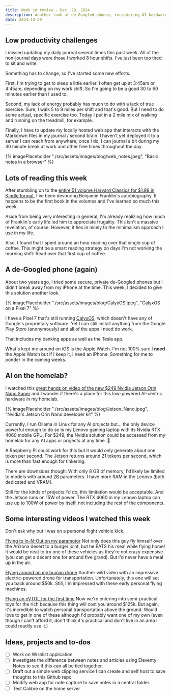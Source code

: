 ```yaml
---
title: Week in review - Dec. 29, 2024
description: Another look at de-Googled phones, considering AI hardware and a 250 year old autobiography
date: 2024-12-29
---
```


## Low productivity challenges

I missed updating my daily journal several times this past week. All of the non-journal days were those I worked 8 hour shifts. I've just been too tired to sit and write.

Something has to change, so I've started some new efforts.

First, I'm trying to get to sleep a little earlier. I often get up at 3:45am or 4:45am, depending on my work shift. So I'm going to be a good 30 to 60 minutes earlier than I used to. 

Second, my lack of energy probably has much to do with a lack of true exercise. Sure, I walk 5 to 8 miles per shift and that's good. But I need to do some actual, specific exercise too. Today I put in a 2 mile mix of walking and running on the treadmill, for example. 

Finally, I have to update my locally hosted web app that interacts with the Markdown files in my journal / second brain. I haven't yet deployed it to a server I can reach from anywhere; once I do, I can journal a bit during my 30 minute break at work and other free times throughout the day.

{% imagePlaceholder "./src/assets/images/blog/web_notes.jpeg", "Basic notes in a browser" %}

## Lots of reading this week

After stumbling on to the [entire 51 volume Harvard Classics for $1.99 in Kindle format](https://www.amazon.com/Complete-Harvard-Classics-Eireann-Press-ebook/dp/B076PKKZ22), I've been devouring Benjamin Franklin's autobiography. It happens to be the first book in the volumes and I've learned so much this week.

Aside from being very interesting in general, I'm already realizing how much of Franklin's early life led him to appreciate frugality. This isn't a massive revelation, of course. However, it ties in nicely to the minimalism approach I use in my life.

Also, I found that I spent around an hour reading over that single cup of coffee. This might be a smart reading strategy on days I'm not working the morning shift: Read over that first cup of coffee.

## A de-Googled phone (again)

About two years ago, I tried some secure, private de-Googled phones but I didn't break away from my iPhone at the time. This week, I decided to give this solution another look.

{% imagePlaceholder "./src/assets/images/blog/CalyxOS.jpeg", "CalyxOS on a Pixel 7" %}

I have a Pixel 7 that's still running [CalyxOS](https://calyxos.org/), which doesn't have any of Google's proprietary software. Yet I can still install anything from the Google Play Store (anonymously) and all of the apps I need do work. 

That includes my banking apps as well as the Tesla app. 
 
What's kept me around on iOS is the Apple Watch. I'm not 100% sure I **need** the Apple Watch but if I keep it, I need an iPhone. Something for me to ponder in the coming weeks.

## AI on the homelab?

I watched this [great hands on video of the new $249 Nvidia Jetson Orin Nano Super](https://youtu.be/QHBr8hekCzg?si=SK6-gT6279FKt9mX) and I wonder if there's a place for this low-powered AI-centric hardware in my homelab.

{% imagePlaceholder "./src/assets/images/blog/Jetson_Nano.jpeg", "Nvidia's Jetson Orin Nano developer kit" %}

Currently, I run Ollama in Linux for any AI projects but... the only device powerful enough to do so is my Lenovo gaming laptop with its Nvidia RTX 4060 mobile GPU. For $249, the Nvidia solution could be accessed from my homelab for any AI apps or projects at any time. 🤔

A Raspberry Pi could work for this but it would only generate about one token per second. The Jetson returns around 21 tokens per second, which is more than fast enough for tinkering.

There are downsides though: With only 8 GB of memory, I'd likely be limited to models with around 2B parameters. I have more RAM in the Lenovo (both dedicated and VRAM). 

Still for the kinds of projects I'd do, this limitation would be acceptable. And the Jetson runs on 15W of power. The RTX 4060 in my Lenovo laptop can use up to 100W of power by itself, not including the rest of the components.

## Some interesting videos I watched this week

Don't ask why but I was on a personal flight vehicle kick.

[Flying to In-N-Out on my paramotor](https://youtu.be/mBXAGUE91hg?si=bf5gfE0p993HFnIm) Not only does this guy fly himself over the Arizona desert to a burger joint, but he EATS his meal while flying home! It would be neat to try one of these vehicles as they're not crazy expensive (you can get a decent one for around five grand). But I'd never have a meal up in the air.

[Flying around on my human drone](https://youtu.be/gOSt8Q2PvWM?si=0tx21IvbZ1RWhYWm) Another wild video with an impressive electric-powered drone for transportation. Unfortunately, this one will set you back around $50k. Still, I'm impressed with these early personal flying machines.

[Flying an eVTOL for the first time](https://youtu.be/ZVL2yYYFW7Y?si=QbPQJkCUFrtA0lhA) Now we're entering into semi-practical toys for the rich because this thing will cost you around $125k. But again, it's incredible to watch personal transportation above the ground. Would love to get in one of these although I'd probably want one of my own (even though I can't afford it, don't think it's practical and don't live in an area I could readily use it.)

## Ideas, projects and to-dos

- [ ] Work on Wishlist application
- [ ] Investigate the difference between notes and articles using Eleventy Notes to see if this can all be tied together.
- [ ] Draft out a simple web clipping service I can create and self host to save thoughts to this Github repo
- [ ] Modify web app for note capture to save notes in a central folder.
- [ ] Test Calibre on the home server
